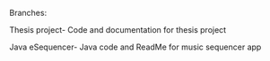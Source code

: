 Branches:

Thesis project- Code and documentation for thesis project

Java eSequencer- Java code and ReadMe for music sequencer app
